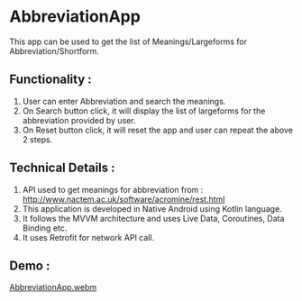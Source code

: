 # AbbreviationApp
This app can be used to get the list of Meanings/Largeforms for Abbreviation/Shortform.

## Functionality :
1. User can enter Abbreviation and search the meanings.
2. On Search button click, it will display the list of largeforms for the abbreviation provided by user.
3. On Reset button click, it will reset the app and user can repeat the above 2 steps.


## Technical Details :
1. API used to get meanings for abbreviation from : http://www.nactem.ac.uk/software/acromine/rest.html
2. This application is developed in Native Android using Kotlin language.
3. It follows the MVVM architecture and uses Live Data, Coroutines, Data Binding etc.
4. It uses Retrofit for network API call.


## Demo :

[AbbreviationApp.webm](https://user-images.githubusercontent.com/25075786/216053478-ce30fe11-8693-4b6f-883b-0597ca630829.webm)
